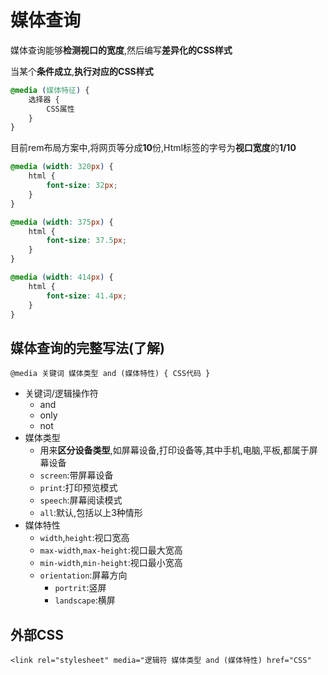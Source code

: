 # 媒体查询

媒体查询能够**检测视口的宽度**,然后编写**差异化的CSS样式**

当某个**条件成立**,**执行对应的CSS样式**

```css
@media (媒体特征) {
    选择器 {
        CSS属性
    }
}
```

目前rem布局方案中,将网页等分成**10**份,Html标签的字号为**视口宽度**的**1/10**

```css
@media (width: 320px) {
    html {
        font-size: 32px;
    }
}

@media (width: 375px) {
    html {
        font-size: 37.5px;
    }
}

@media (width: 414px) {
    html {
        font-size: 41.4px;
    }
}
```

## 媒体查询的完整写法(了解)

`@media 关键词 媒体类型 and (媒体特性) { CSS代码 }`

* 关键词/逻辑操作符
  * and
  * only
  * not
* 媒体类型
  * 用来**区分设备类型**,如屏幕设备,打印设备等,其中手机,电脑,平板,都属于屏幕设备
  * `screen`:带屏幕设备
  * `print`:打印预览模式
  * `speech`:屏幕阅读模式
  * `all`:默认,包括以上3种情形
* 媒体特性
  * `width`,`height`:视口宽高
  * `max-width`,`max-height`:视口最大宽高
  * `min-width`,`min-height`:视口最小宽高
  * `orientation`:屏幕方向
    * `portrit`:竖屏
    * `landscape`:横屏

## 外部CSS

`<link rel="stylesheet" media="逻辑符 媒体类型 and (媒体特性) href="CSS"`